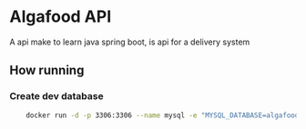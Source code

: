 # Algafood API
 A api make to learn java spring boot, is api for a delivery system

## How running

### Create dev database
````bash
    docker run -d -p 3306:3306 --name mysql -e "MYSQL_DATABASE=algafood" -e "MYSQL_ROOT_PASSWORD=1234" mysql:latest
````